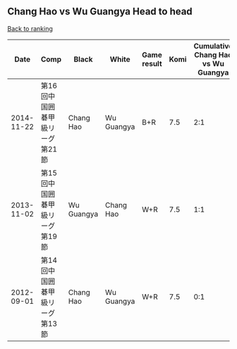 ## Chang Hao vs Wu Guangya Head to head

[Back to ranking](../../index.md)




| **Date** | **Comp** | **Black** | **White** | **Game result** | **Komi** | **Cumulative Chang Hao vs Wu Guangya** | **Chang Hao streak** | **Wu Guangya streak** | 
| --- | --- | --- | --- | --- | --- | --- | --- | --- |
| 2014-11-22 | 第16回中国囲碁甲級リーグ第21節 | Chang Hao | Wu Guangya | B+R | 7.5 | 2:1 | 2 | 0 | 
| 2013-11-02 | 第15回中国囲碁甲級リーグ第19節 | Wu Guangya | Chang Hao | W+R | 7.5 | 1:1 | 1 | 0 | 
| 2012-09-01 | 第14回中国囲碁甲級リーグ第13節 | Chang Hao | Wu Guangya | W+R | 7.5 | 0:1 | 0 | 1 |




